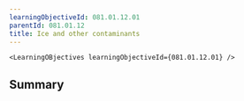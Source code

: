 ```yaml
---
learningObjectiveId: 081.01.12.01
parentId: 081.01.12
title: Ice and other contaminants
---
```


```tsx eval
<LearningOBjectives learningObjectiveId={081.01.12.01} />
```

## Summary

